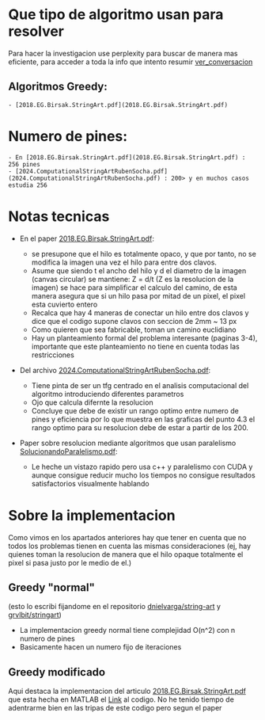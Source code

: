 # Que tipo de algoritmo usan para resolver
Para hacer la investigacion use perplexity para buscar de manera mas eficiente, para acceder a toda la info que intento resumir [ver_conversacion](https://www.perplexity.ai/search/buenas-tardes-doctor-en-matema-nuLdg4_GRPSPWgibkki_qQ?1=d)
## Algoritmos Greedy:
    - [2018.EG.Birsak.StringArt.pdf](2018.EG.Birsak.StringArt.pdf)

# Numero de pines:
    - En [2018.EG.Birsak.StringArt.pdf](2018.EG.Birsak.StringArt.pdf) : 256 pines
    - [2024.ComputationalStringArtRubenSocha.pdf](2024.ComputationalStringArtRubenSocha.pdf) : 200> y en muchos casos estudia 256

# Notas tecnicas

- En el paper [2018.EG.Birsak.StringArt.pdf](2018.EG.Birsak.StringArt.pdf): 
    * se presupone que el hilo es totalmente opaco, y que por tanto, no se modifica la imagen una vez el hilo para entre dos clavos.
    * Asume que siendo t el ancho del hilo y d el diametro de la imagen (canvas circular) se mantiene: Z = d/t (Z es la resolucion de la imagen) se hace para simplificar el calculo del camino, de esta manera asegura que si un hilo pasa por mitad de un pixel, el pixel esta cuvierto entero
    * Recalca que hay 4 maneras de conectar un hilo entre dos clavos y dice que el codigo supone clavos con seccion de 2mm ~ 13 px
    * Como quieren que sea fabricable, toman un camino euclidiano
    * Hay un planteamiento formal del problema interesante (paginas 3-4), importante que este planteamiento no tiene en cuenta todas las restricciones

- Del archivo [2024.ComputationalStringArtRubenSocha.pdf](2024.ComputationalStringArtRubenSocha.pdf):
    * Tiene pinta de ser un tfg centrado en el analisis computacional del algoritmo introduciendo diferentes parametros
    * Ojo que calcula difernte la resolucion
    * Concluye que debe de existir un rango optimo entre numero de pines y eficiencia por lo que muestra en las graficas del punto 4.3 el rango optimo para su resolucion debe de estar a partir de los 200.

- Paper sobre resolucion mediante algoritmos que usan paralelismo [SolucionandoParalelismo.pdf](SolucionandoParalelismo.pdf): 
    - Le heche un vistazo rapido pero usa c++ y paralelismo con CUDA y aunque consigue reducir mucho los tiempos no consigue resultados satisfactorios visualmente hablando

# Sobre la implementacion
 

Como vimos en los apartados anteriores hay que tener en cuenta que no todos los problemas tienen en cuenta las mismas consideraciones (ej, hay quienes toman la resolucion de manera que el hilo opaque totalmente el pixel si pasa justo por le medio de el.)

## Greedy "normal"
(esto lo escribi fijandome en el repositorio [dnielvarga/string-art](https://github.com/danielvarga/string-art) y  [grvlbit/stringart](https://github.com/grvlbit/stringart))
- La implementacion greedy normal tiene complejidad O(n^2) con n numero de pines
- Basicamente hacen un numero fijo de iteraciones

## Greedy modificado

Aqui destaca la implementacion del articulo [2018.EG.Birsak.StringArt.pdf](2018.EG.Birsak.StringArt.pdf) que esta hecha en MATLAB el [Link](https://github.com/birsakm/StringArt) al codigo.
No he tenido tiempo de adentrarme bien en las tripas de este codigo pero segun el paper